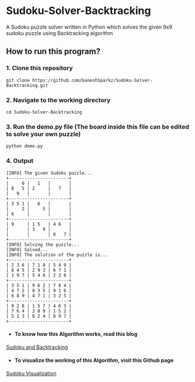 # Sudoku-Solver-Backtracking
A Sudoku puzzle solver written in Python which solves the given 9x9 sudoku puzzle using Backtracking algorithm

## How to run this program?
### 1. Clone this repository
```Shell
git clone https://github.com/GaneshSparkz/Sudoku-Solver-Backtracking.git
```

### 2. Navigate to the working directory
```Shell
cd Sudoku-Solver-Backtracking
```

### 3. Run the demo.py file (The board inside this file can be edited to solve your own puzzle)
```Shell
python demo.py
```

### 4. Output
```Shell
[INFO] The given Sudoku puzzle...
+-----------------------+
|     6 |   1   |       |
| 8   5 | 2     |   7   |
|   9   |       |       |
+-----------------------+
| 3 5 1 |   6   |       |
|     2 |     5 |       |
| 6     |       |       |
+-----------------------+
| 9     | 1 5   | 4 6   |
|       | 3   9 |       |
|       |       | 8   7 |
+-----------------------+
[INFO] Solving the puzzle...
[INFO] Solved...
[INFO] The solution of the puzzle is...
+-----------------------+
| 2 3 6 | 7 1 8 | 5 4 9 |
| 8 4 5 | 2 9 3 | 6 7 1 |
| 1 9 7 | 5 4 6 | 2 3 8 |
+-----------------------+
| 3 5 1 | 9 6 2 | 7 8 4 |
| 4 7 2 | 8 3 5 | 9 1 6 |
| 6 8 9 | 4 7 1 | 3 2 5 |
+-----------------------+
| 9 2 8 | 1 5 7 | 4 6 3 |
| 7 6 4 | 3 8 9 | 1 5 2 |
| 5 1 3 | 6 2 4 | 8 9 7 |
+-----------------------+
```

* #### To know how this Algorithm works, read this blog
[Sudoku and Backtracking](https://hackernoon.com/sudoku-and-backtracking-6613d33229af)

* #### To visualize the working of this Algorithm, visit this Github page
[Sudoku Visualization](https://rafusel.github.io/sudokuVisualization/)

